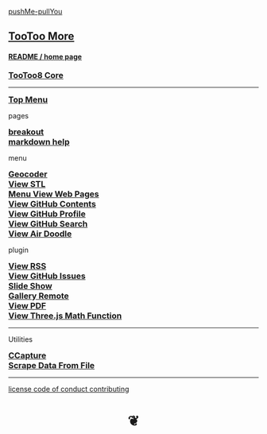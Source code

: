 <style>

h3 { margin: 0 }

.breakout { background-repeat:no-repeat; background-size:100% 100%; text-align:center; margin-left:-100%; margin-right:-100%; }

</style>


[pushMe-pullYou]( https://pushme-pullyou.github.io )

## [TooToo More]( index.html )

#### [README / home page]( #README.md )

### [TooToo8 Core]( ../tootoo8-core/index.html )

***

### [Top Menu]( #./menu/menu-body.md )


pages

### [breakout]( #./pages/breakout-image.md )


### [markdown help]( #./pages/markdown-help.md )

menu

### [Geocoder]( #./menu/menu-geocoder.md )


### [View STL]( #./menu/menu-view-stl.md )


### [Menu View Web Pages]( #./menu/menu-view-web-pages.md )


### [View GitHub Contents]( #./menu/menu-view-github-contents.md )


### [View GitHub Profile]( #./menu/menu-view-github-profile.md )


### [View GitHub Search]( #./menu/menu-view-github-search.md )


### [View Air Doodle]( #./menu/menu-air-doodle.md )

plugin

### [View RSS]( #plugins/view-rss.html )


### [View GitHub Issues]( #plugins/view-github-issues.html )


### [Slide Show]( #./plugins/slide-show.html )


### [Gallery Remote]( #./plugins/view-gallery-remote.html )


### [View PDF]( #./plugins/view-pdf.html )


### [View Three.js Math Function]( #./plugins/threejs-math-functions.html )





***

Utilities

### [CCapture]( #../utilities/ccapture/ccapture-iframe-r1.html )


### [Scrape Data From File]( #../utilities/scrape-data-from-file/scrape-data-from-file-r1.html )

***

[license         ]( #../tootoo8-core/pages/license.md )
[code of conduct ]( #../tootoo8-core/pages/code-of-conduct.md )
[contributing    ]( #../tootoo8-core/pages/contributing.md )

<h1 style=text-align:center; > &#x2766; </h1>

